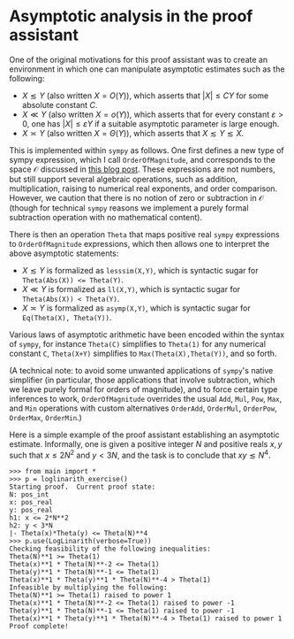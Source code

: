 # Asymptotic analysis in the proof assistant

One of the original motivations for this proof assistant was to create an environment in which one can manipulate asymptotic estimates such as the following:

- $X \lesssim Y$ (also written $X = O(Y)$), which asserts that $|X| \leq CY$ for some absolute constant $C$.
- $X \ll Y$ (also written $X = o(Y)$), which asserts that for every constant $\varepsilon >0$, one has $|X| \leq \varepsilon Y$ if a suitable asymptotic parameter is large enough.
- $X \asymp Y$ (also written $X = \Theta(Y)$), which asserts that $X \lesssim Y \lesssim X$.

This is implemented within `sympy` as follows.  One first defines a new type of sympy expression, which I call `OrderOfMagnitude`, and corresponds to the space ${\mathcal O}$ discussed in [this blog post](https://terrytao.wordpress.com/2025/05/04/orders-of-infinity/).  These expressions are not numbers, but still support several algebraic operations, such as addition, multiplication, raising to numerical real exponents, and order comparison.  However, we caution that there is no notion of zero or subtraction in ${\mathcal O}$ (though for technical `sympy` reasons we implement a purely formal subtraction operation with no mathematical content).

There is then an operation `Theta` that maps positive real `sympy` expressions to `OrderOfMagnitude` expressions, which then allows one to interpret the above asymptotic statements:

- $X \lesssim Y$ is formalized as `lesssim(X,Y)`, which is syntactic sugar for `Theta(Abs(X)) <= Theta(Y)`.
- $X \ll Y$ is formalized as `ll(X,Y)`, which is syntactic sugar for `Theta(Abs(X)) < Theta(Y)`.
- $X \asymp Y$ is formalized as `asymp(X,Y)`, which is syntactic sugar for `Eq(Theta(X), Theta(Y))`.

Various laws of asymptotic arithmetic have been encoded within the syntax of `sympy`, for instance `Theta(C)` simplifies to `Theta(1)` for any numerical constant `C`, `Theta(X+Y)` simplifies to `Max(Theta(X),Theta(Y))`, and so forth.

(A technical note: to avoid some unwanted applications of `sympy`'s native simplifier (in particular, those applications that involve subtraction, which we leave purely formal for orders of magnitude), and to force certain type inferences to work, `OrderOfMagnitude` overrides the usual `Add`, `Mul`, `Pow`, `Max`, and `Min` operations with custom alternatives `OrderAdd`, `OrderMul`, `OrderPow`, `OrderMax`, `OrderMin`.)

Here is a simple example of the proof assistant establishing an asymptotic estimate. Informally, one is given a positive integer $N$ and positive reals $x,y$ such that $x \leq 2N^2$ and $y < 3N$, and the task is to conclude that $xy \lesssim N^4$.

```
>>> from main import *
>>> p = loglinarith_exercise()
Starting proof.  Current proof state:
N: pos_int
x: pos_real
y: pos_real
h1: x <= 2*N**2
h2: y < 3*N
|- Theta(x)*Theta(y) <= Theta(N)**4
>>> p.use(LogLinarith(verbose=True))
Checking feasibility of the following inequalities:
Theta(N)**1 >= Theta(1)
Theta(x)**1 * Theta(N)**-2 <= Theta(1)
Theta(y)**1 * Theta(N)**-1 <= Theta(1)
Theta(x)**1 * Theta(y)**1 * Theta(N)**-4 > Theta(1)
Infeasible by multiplying the following:
Theta(N)**1 >= Theta(1) raised to power 1
Theta(x)**1 * Theta(N)**-2 <= Theta(1) raised to power -1
Theta(y)**1 * Theta(N)**-1 <= Theta(1) raised to power -1
Theta(x)**1 * Theta(y)**1 * Theta(N)**-4 > Theta(1) raised to power 1
Proof complete!
```
